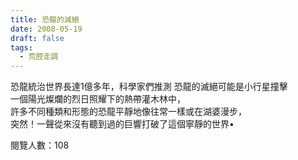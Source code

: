 ```yaml
---
title: 恐龍的滅絕
date: 2008-05-19
draft: false
tags:
  - 荒腔走調
---
```

恐龍統治世界長達1億多年，科學家們推測 恐龍的滅絕可能是小行星撞擊  
一個陽光燦爛的烈日照耀下的熱帶灌木林中，  
許多不同種類和形態的恐龍平靜地像往常一樣或在湖婆漫步，  
突然！一聲從來沒有聽到過的巨響打破了這個寧靜的世界•  


閱覽人數：108